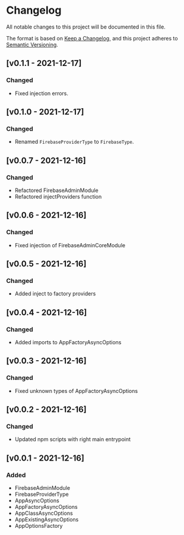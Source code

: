 # Changelog
All notable changes to this project will be documented in this file.

The format is based on [Keep a Changelog](https://keepachangelog.com/en/1.0.0/),
and this project adheres to [Semantic Versioning](https://semver.org/spec/v2.0.0.html).




## [v0.1.1 - 2021-12-17]

### Changed
- Fixed injection errors.




## [v0.1.0 - 2021-12-17]

### Changed
- Renamed `FirebaseProviderType` to `FirebaseType`.




## [v0.0.7 - 2021-12-16]
### Changed
- Refactored FirebaseAdminModule
- Refactored injectProviders function




## [v0.0.6 - 2021-12-16]
### Changed
- Fixed injection of FirebaseAdminCoreModule




## [v0.0.5 - 2021-12-16]
### Changed
- Added inject to factory providers




## [v0.0.4 - 2021-12-16]
### Changed
- Added imports to AppFactoryAsyncOptions




## [v0.0.3 - 2021-12-16]
### Changed
- Fixed unknown types of AppFactoryAsyncOptions




## [v0.0.2 - 2021-12-16]
### Changed
- Updated npm scripts with right main entrypoint




## [v0.0.1 - 2021-12-16]
### Added
- FirebaseAdminModule
- FirebaseProviderType
- AppAsyncOptions
- AppFactoryAsyncOptions
- AppClassAsyncOptions
- AppExistingAsyncOptions
- AppOptionsFactory
